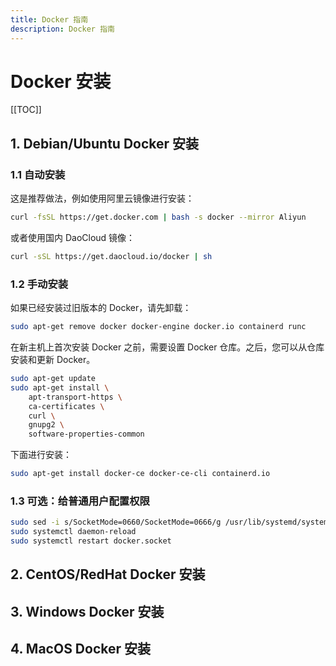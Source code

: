 ```yaml
---
title: Docker 指南
description: Docker 指南
---
```


# Docker 安装

[[TOC]]

## 1. Debian/Ubuntu Docker 安装

### 1.1 自动安装

这是推荐做法，例如使用阿里云镜像进行安装：

```bash
curl -fsSL https://get.docker.com | bash -s docker --mirror Aliyun
```

或者使用国内 DaoCloud 镜像：

```bash
curl -sSL https://get.daocloud.io/docker | sh
```

### 1.2 手动安装

如果已经安装过旧版本的 Docker，请先卸载：

```bash
sudo apt-get remove docker docker-engine docker.io containerd runc
```

在新主机上首次安装 Docker 之前，需要设置 Docker 仓库。之后，您可以从仓库安装和更新 Docker。

```bash
sudo apt-get update
sudo apt-get install \
    apt-transport-https \
    ca-certificates \
    curl \
    gnupg2 \
    software-properties-common
```

下面进行安装：

```bash
sudo apt-get install docker-ce docker-ce-cli containerd.io
```

### 1.3 可选：给普通用户配置权限

```bash
sudo sed -i s/SocketMode=0660/SocketMode=0666/g /usr/lib/systemd/system/docker.socket
sudo systemctl daemon-reload
sudo systemctl restart docker.socket
```

## 2. CentOS/RedHat Docker 安装

## 3. Windows Docker 安装

## 4. MacOS Docker 安装
